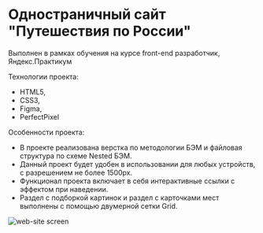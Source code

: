 # Одностраничный сайт "Путешествия по России"

Выполнен в рамках обучения на курсе front-end разработчик, Яндекс.Практикум

Технологии проекта: 
- HTML5, 
- CSS3, 
- Figma,
- PerfectPixel

Особенности проекта:
* В проекте реализована верстка по методологии БЭМ и файловая структура по схеме Nested БЭМ.
* Данный проект будет удобен в использовании для любых устройств, с разрешением не более 1500px. 
* Функционал проекта включает в себя интерактивные ссылки с эффектом при наведении.
* Раздел с подборкой картинок и раздел с карточками мест выполнены с помощью двумерной сетки Grid. 


<img src="./images/readme/screen-travel.png" alt="web-site screen"/>
